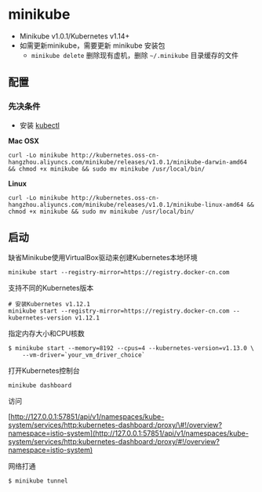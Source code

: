 # minikube

* Minikube v1.0.1/Kubernetes v1.14+
* 如需更新minikube，需要更新 minikube 安装包
  * `minikube delete` 删除现有虚机，删除 `~/.minikube` 目录缓存的文件

## 配置

### 先决条件

* 安装 [kubectl](https://kubernetes.io/docs/tasks/kubectl/install/)

**Mac OSX**

```text
curl -Lo minikube http://kubernetes.oss-cn-hangzhou.aliyuncs.com/minikube/releases/v1.0.1/minikube-darwin-amd64 && chmod +x minikube && sudo mv minikube /usr/local/bin/
```

**Linux**

```text
curl -Lo minikube http://kubernetes.oss-cn-hangzhou.aliyuncs.com/minikube/releases/v1.0.1/minikube-linux-amd64 && chmod +x minikube && sudo mv minikube /usr/local/bin/
```

## 启动

缺省Minikube使用VirtualBox驱动来创建Kubernetes本地环境

```text
minikube start --registry-mirror=https://registry.docker-cn.com
```

支持不同的Kubernetes版本

```text
# 安装Kubernetes v1.12.1
minikube start --registry-mirror=https://registry.docker-cn.com --kubernetes-version v1.12.1
```

指定内存大小和CPU核数

```text
$ minikube start --memory=8192 --cpus=4 --kubernetes-version=v1.13.0 \
    --vm-driver=`your_vm_driver_choice`
```

打开Kubernetes控制台

```text
minikube dashboard
```

访问

[http://127.0.0.1:57851/api/v1/namespaces/kube-system/services/http:kubernetes-dashboard:/proxy/\#!/overview?namespace=istio-system](http://127.0.0.1:57851/api/v1/namespaces/kube-system/services/http:kubernetes-dashboard:/proxy/#!/overview?namespace=istio-system)

网络打通

```text
$ minikube tunnel
```

